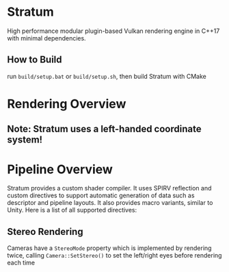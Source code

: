 # Stratum

High performance modular plugin-based Vulkan rendering engine in C++17 with minimal dependencies.

## How to Build
run `build/setup.bat` or `build/setup.sh`, then build Stratum with CMake

# Rendering Overview
## Note: Stratum uses a **left-handed** coordinate system!

# Pipeline Overview
Stratum provides a custom shader compiler. It uses SPIRV reflection and custom directives to support automatic generation of data such as descriptor and pipeline layouts. It also provides macro variants, similar to Unity. Here is a list of all supported directives:

## Stereo Rendering
Cameras have a `StereoMode` property which is implemented by rendering twice, calling `Camera::SetStereo()` to set the left/right eyes before rendering each time